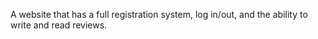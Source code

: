 A website that has a full registration system, log in/out, and the ability to write and read reviews.
